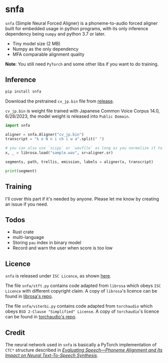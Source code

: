 # snfa

`snfa` (Simple Neural Forced Aligner) is a phoneme-to-audio forced aligner built for embedded usage in python programs, with its only inference dependency being `numpy` and python 3.7 or later.

- Tiny model size (2 MB)
- Numpy as the only dependency
- MFA comparable alignment quality

**Note**: You still need `PyTorch` and some other libs if you want to do training.

## Inference

```bash
pip install snfa
```
Download the pretrained `cv_jp.bin` file from [release](https://github.com/Patchethium/snfa/releases/latest).

`cv_jp.bin` is weight file trained with Japanese Common Voice Corpus 14.0, 6/28/2023, the model weight is released into `Public Domain`.

```python
import snfa

aligner = snfa.Aligner("cv_jp.bin")
transcript = "k o N n i ch i w a".split(" ")

# you can also use `scipy` or `wavfile` as long as you normalize it to [-1,1]
x, _ = librosa.load("sample.wav", sr=aligner.sr)

segments, path, trellis, emission, labels = aligner(x, transcript)

print(segment)
```

## Training

I'll cover this part if it's needed by anyone. Please let me know by creating an issue if you need.

## Todos

- Rust crate
- multi-language
- Storing `pau` index in binary model
- Record and warn the user when score is too low

## Licence

`snfa` is released under `ISC Licence`, as shown [here](/LICENCE).

The file `snfa/stft.py` contains code adapted from `librosa` which obeys `ISC Licence` with different copyright claim. A copy of `librosa`'s licence can be found in [librosa's repo](https://github.com/librosa/librosa/blob/main/LICENSE.md).

The file `snfa/viterbi.py` contains code adapted from `torchaudio` which obeys `BSD 2-Clause "Simplified" License`. A copy of `torchaudio`'s licence can be found in [torchaudio's repo](https://github.com/pytorch/audio/blob/main/LICENSE).

## Credit

The neural network used in `snfa` is basically a PyTorch implementation of `CTC*` structure described in [_Evaluating Speech—Phoneme Alignment and Its Impact on Neural Text-To-Speech Synthesis_](https://www.audiolabs-erlangen.de/resources/NLUI/2023-ICASSP-eval-alignment-tts).
